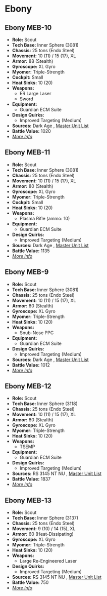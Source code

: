# Ebony 

## Ebony MEB-10 

- **Role:** Scout 
- **Tech Base:** Inner Sphere (3081) 
- **Chassis:** 25 tons (Endo Steel) 
- **Movement:** 10 (11) / 15 (17), XL 
- **Armor:** 88 (Stealth) 
- **Gyroscope:** XL Gyro 
- **Myomer:** Triple-Strength 
- **Cockpit:** Small 
- **Heat Sinks:** 10 (20) 
- **Weapons:** 
  - ER Large Laser 
  - Sword 
- **Equipment:** 
  - Guardian ECM Suite 
- **Design Quirks:** 
  - Improved Targeting (Medium) 
- **Sources:** Dark Age , [Master Unit List](http://masterunitlist.info/Unit/Details/940) 
- **Battle Value:** 1020 
- [*More Info*](ebony/ebony_meb-10.md) 

## Ebony MEB-11 

- **Role:** Scout 
- **Tech Base:** Inner Sphere (3081) 
- **Chassis:** 25 tons (Endo Steel) 
- **Movement:** 10 (11) / 15 (17), XL 
- **Armor:** 80 (Stealth) 
- **Gyroscope:** XL Gyro 
- **Myomer:** Triple-Strength 
- **Cockpit:** Small 
- **Heat Sinks:** 10 (20) 
- **Weapons:** 
  - Plasma Rifle (ammo: 10) 
- **Equipment:** 
  - Guardian ECM Suite 
- **Design Quirks:** 
  - Improved Targeting (Medium) 
- **Sources:** Dark Age , [Master Unit List](http://masterunitlist.info/Unit/Details/941) 
- **Battle Value:** 1135 
- [*More Info*](ebony/ebony_meb-11.md) 

## Ebony MEB-9 

- **Role:** Scout 
- **Tech Base:** Inner Sphere (3081) 
- **Chassis:** 25 tons (Endo Steel) 
- **Movement:** 10 (11) / 15 (17), XL 
- **Armor:** 80 (Stealth) 
- **Gyroscope:** XL Gyro 
- **Myomer:** Triple-Strength 
- **Heat Sinks:** 10 (20) 
- **Weapons:** 
  - Snub-Nose PPC 
- **Equipment:** 
  - Guardian ECM Suite 
- **Design Quirks:** 
  - Improved Targeting (Medium) 
- **Sources:** Dark Age , [Master Unit List](http://masterunitlist.info/Unit/Details/942) 
- **Battle Value:** 1012 
- [*More Info*](ebony/ebony_meb-9.md) 

## Ebony MEB-12 

- **Role:** Scout 
- **Tech Base:** Inner Sphere (3118) 
- **Chassis:** 25 tons (Endo Steel) 
- **Movement:** 10 (11) / 15 (17), XL 
- **Armor:** 80 (Stealth) 
- **Gyroscope:** XL Gyro 
- **Myomer:** Triple-Strength 
- **Heat Sinks:** 10 (20) 
- **Weapons:** 
  - TSEMP 
- **Equipment:** 
  - Guardian ECM Suite 
- **Design Quirks:** 
  - Improved Targeting (Medium) 
- **Sources:** RS 3145 NT NU , [Master Unit List](http://masterunitlist.info/Unit/Details/6942) 
- **Battle Value:** 1837 
- [*More Info*](ebony/ebony_meb-12.md) 

## Ebony MEB-13 

- **Role:** Scout 
- **Tech Base:** Inner Sphere (3137) 
- **Chassis:** 25 tons (Endo Steel) 
- **Movement:** 9 (10) / 14 (15), XL 
- **Armor:** 60 (Heat-Dissipating) 
- **Gyroscope:** XL Gyro 
- **Myomer:** Triple-Strength 
- **Heat Sinks:** 10 (20) 
- **Weapons:** 
  - Large Re-Engineered Laser 
- **Design Quirks:** 
  - Improved Targeting (Medium) 
- **Sources:** RS 3145 NT NU , [Master Unit List](http://masterunitlist.info/Unit/Details/6943) 
- **Battle Value:** 750 
- [*More Info*](ebony/ebony_meb-13.md) 

